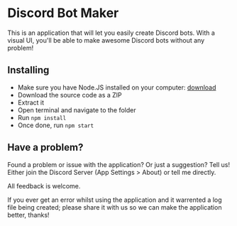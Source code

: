 # Discord Bot Maker
This is an application that will let you easily create Discord bots.
With a visual UI, you'll be able to make awesome Discord bots without any problem!

## Installing
 - Make sure you have Node.JS installed on your computer: [download](https://nodejs.org/en/download)
 - Download the source code as a ZIP
 - Extract it
 - Open terminal and navigate to the folder
 - Run `npm install`
 - Once done, run `npm start`

## Have a problem?
Found a problem or issue with the application? Or just a suggestion? Tell us! Either join the Discord Server (App Settings > About) or tell me directly.

All feedback is welcome.

If you ever get an error whilst using the application and it warrented a log file being created; please share it with us so we can make the application better, thanks!